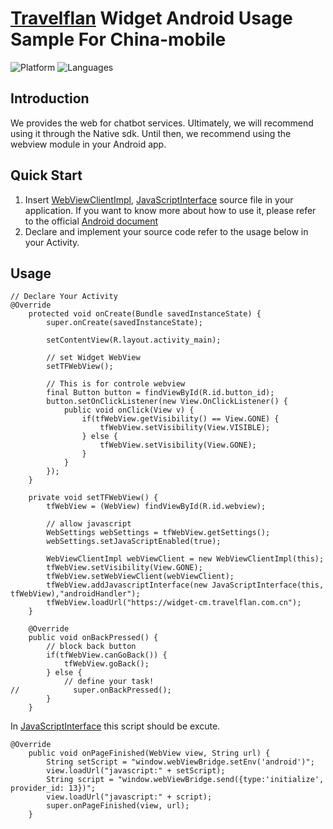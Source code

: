 # [Travelflan](https://www.travelflan.com/) Widget Android Usage Sample For China-mobile
![Platform](https://img.shields.io/badge/platform-Android-orange.svg)
![Languages](https://img.shields.io/badge/language-Java-orange.svg)

## Introduction

We provides the web for chatbot services.
Ultimately, we will recommend using it through the Native sdk.
Until then, we recommend using the webview module in your Android app.

## Quick Start

1. Insert [WebViewClientImpl](https://github.com/jiwoniy/ChinaMobileAndroidSample/blob/master/app/src/main/java/com/example/jiwonyoon/widgetandroidtest/WebViewClientImpl.java), [JavaScriptInterface](https://github.com/jiwoniy/ChinaMobileAndroidSample/blob/master/app/src/main/java/com/example/jiwonyoon/widgetandroidtest/JavaScriptInterface.java) source file in your application.
If you want to know more about how to use it, please refer to the official [Android document](https://developer.android.com/guide/webapps/webview)
2. Declare and implement your source code refer to the usage below in your Activity.

## Usage
```
// Declare Your Activity
@Override
    protected void onCreate(Bundle savedInstanceState) {
        super.onCreate(savedInstanceState);

        setContentView(R.layout.activity_main);

        // set Widget WebView
        setTFWebView();

        // This is for controle webview
        final Button button = findViewById(R.id.button_id);
        button.setOnClickListener(new View.OnClickListener() {
            public void onClick(View v) {
                if(tfWebView.getVisibility() == View.GONE) {
                    tfWebView.setVisibility(View.VISIBLE);
                } else {
                    tfWebView.setVisibility(View.GONE);
                }
            }
        });
    }

    private void setTFWebView() {
        tfWebView = (WebView) findViewById(R.id.webview);

        // allow javascript
        WebSettings webSettings = tfWebView.getSettings();
        webSettings.setJavaScriptEnabled(true);

        WebViewClientImpl webViewClient = new WebViewClientImpl(this);
        tfWebView.setVisibility(View.GONE);
        tfWebView.setWebViewClient(webViewClient);
        tfWebView.addJavascriptInterface(new JavaScriptInterface(this, tfWebView),"androidHandler");
        tfWebView.loadUrl("https://widget-cm.travelflan.com.cn");
    }

    @Override
    public void onBackPressed() {
        // block back button
        if(tfWebView.canGoBack()) {
            tfWebView.goBack();
        } else {
            // define your task!
//            super.onBackPressed();
        }
    }
```

In [JavaScriptInterface](https://github.com/jiwoniy/ChinaMobileAndroidSample/blob/master/app/src/main/java/com/example/jiwonyoon/widgetandroidtest/JavaScriptInterface.java) this script should be excute.
```
@Override
    public void onPageFinished(WebView view, String url) {
        String setScript = "window.webViewBridge.setEnv('android')";
        view.loadUrl("javascript:" + setScript);
        String script = "window.webViewBridge.send({type:'initialize', provider_id: 13})";
        view.loadUrl("javascript:" + script);
        super.onPageFinished(view, url);
    }
```
